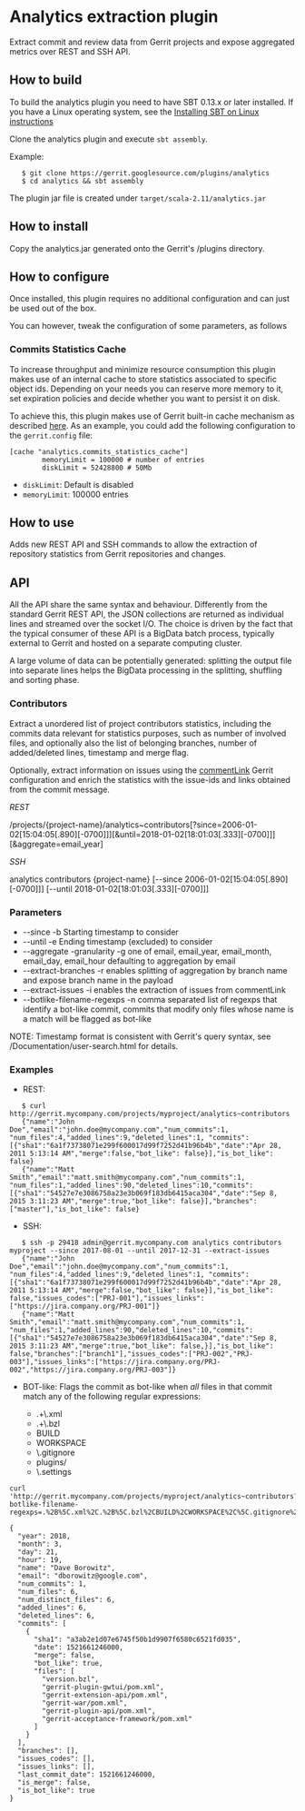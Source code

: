 # Analytics extraction plugin

Extract commit and review data from Gerrit projects and expose aggregated metrics
over REST and SSH API.

## How to build

To build the analytics plugin you need to have SBT 0.13.x or later installed.
If you have a Linux operating system, see the
[Installing SBT on Linux instructions](http://www.scala-sbt.org/0.13/docs/Installing-sbt-on-Linux.html)

Clone the analytics plugin and execute ```sbt assembly```.

Example:

```
   $ git clone https://gerrit.googlesource.com/plugins/analytics
   $ cd analytics && sbt assembly
```

The plugin jar file is created under ```target/scala-2.11/analytics.jar```

## How to install

Copy the analytics.jar generated onto the Gerrit's /plugins directory.

## How to configure

Once installed, this plugin requires no additional configuration and can just be used out of the box.

You can however, tweak the configuration of some parameters, as follows

### Commits Statistics Cache

To increase throughput and minimize resource consumption this plugin makes use of an internal cache to store statistics
associated to specific object ids. Depending on your needs you can reserve more memory to it, set expiration policies and
decide whether you want to persist it on disk.

To achieve this, this plugin makes use of Gerrit built-in cache mechanism as described [here](https://gerrit-review.googlesource.com/Documentation/config-gerrit.html#cache).
As an example, you could add the following configuration to the `gerrit.config` file:

```
[cache "analytics.commits_statistics_cache"]
        memoryLimit = 100000 # number of entries
        diskLimit = 52428800 # 50Mb
```

* `diskLimit`: Default is disabled
* `memoryLimit`: 100000 entries

## How to use

Adds new REST API and SSH commands to allow the extraction of repository
statistics from Gerrit repositories and changes.

## API

All the API share the same syntax and behaviour. Differently from the standard
Gerrit REST API, the JSON collections are returned as individual lines and
streamed over the socket I/O. The choice is driven by the fact that the typical
consumer of these API is a BigData batch process, typically external to Gerrit
and hosted on a separate computing cluster.

A large volume of data can be potentially generated: splitting the output file
into separate lines helps the BigData processing in the splitting, shuffling and
sorting phase.

### Contributors

Extract a unordered list of project contributors statistics, including the
commits data relevant for statistics purposes, such as number of involved files, and optionally also the list of belonging branches,
number of added/deleted lines, timestamp and merge flag.

Optionally, extract information on issues using the [commentLink](https://gerrit-review.googlesource.com/Documentation/config-gerrit.html#commentlink)
Gerrit configuration and enrich the statistics with the issue-ids and links obtained from
the commit message.


*REST*

/projects/{project-name}/analytics~contributors[?since=2006-01-02[15:04:05[.890][-0700]]][&until=2018-01-02[18:01:03[.333][-0700]]][&aggregate=email_year]

*SSH*

analytics contributors {project-name} [--since 2006-01-02[15:04:05[.890][-0700]]] [--until 2018-01-02[18:01:03[.333][-0700]]]

### Parameters

- --since -b Starting timestamp to consider
- --until -e Ending timestamp (excluded) to consider
- --aggregate -granularity -g one of email, email_year, email_month, email_day, email_hour defaulting to aggregation by email
- --extract-branches -r enables splitting of aggregation by branch name and expose branch name in the payload
- --extract-issues -i enables the extraction of issues from commentLink
- --botlike-filename-regexps -n comma separated list of regexps that identify a bot-like commit, commits that modify only files whose name is a match will be flagged as bot-like

NOTE: Timestamp format is consistent with Gerrit's query syntax, see /Documentation/user-search.html for details.

### Examples

- REST:

```
   $ curl http://gerrit.mycompany.com/projects/myproject/analytics~contributors
   {"name":"John Doe","email":"john.doe@mycompany.com","num_commits":1, "num_files":4,"added_lines":9,"deleted_lines":1, "commits":[{"sha1":"6a1f73738071e299f600017d99f7252d41b96b4b","date":"Apr 28, 2011 5:13:14 AM","merge":false,"bot_like": false}],"is_bot_like": false}
   {"name":"Matt Smith","email":"matt.smith@mycompany.com","num_commits":1, "num_files":1,"added_lines":90,"deleted_lines":10,"commits":[{"sha1":"54527e7e3086758a23e3b069f183db6415aca304","date":"Sep 8, 2015 3:11:23 AM","merge":true,"bot_like": false}],"branches":["master"],"is_bot_like": false}
```

- SSH:

```
   $ ssh -p 29418 admin@gerrit.mycompany.com analytics contributors myproject --since 2017-08-01 --until 2017-12-31 --extract-issues
   {"name":"John Doe","email":"john.doe@mycompany.com","num_commits":1, "num_files":4,"added_lines":9,"deleted_lines":1, "commits":[{"sha1":"6a1f73738071e299f600017d99f7252d41b96b4b","date":"Apr 28, 2011 5:13:14 AM","merge":false,"bot_like": false}],"is_bot_like": false,"issues_codes":["PRJ-001"],"issues_links":["https://jira.company.org/PRJ-001"]}
   {"name":"Matt Smith","email":"matt.smith@mycompany.com","num_commits":1, "num_files":1,"added_lines":90,"deleted_lines":10,"commits":[{"sha1":"54527e7e3086758a23e3b069f183db6415aca304","date":"Sep 8, 2015 3:11:23 AM","merge":true,"bot_like": false,}],"is_bot_like": false,"branches":["branch1"],"issues_codes":["PRJ-002","PRJ-003"],"issues_links":["https://jira.company.org/PRJ-002","https://jira.company.org/PRJ-003"]}
```

- BOT-like:
Flags the commit as bot-like when *all* files in that commit match any of the following regular expressions: 

    * .+\\.xml
    * .+\\.bzl
    * BUILD
    * WORKSPACE
    * \\.gitignore
    * plugins/
    * \\.settings

```
curl 'http://gerrit.mycompany.com/projects/myproject/analytics~contributors?botlike-filename-regexps=.%2B%5C.xml%2C.%2B%5C.bzl%2CBUILD%2CWORKSPACE%2C%5C.gitignore%2Cplugins%2F%2C%5C.settings'

{
  "year": 2018,
  "month": 3,
  "day": 21,
  "hour": 19,
  "name": "Dave Borowitz",
  "email": "dborowitz@google.com",
  "num_commits": 1,
  "num_files": 6,
  "num_distinct_files": 6,
  "added_lines": 6,
  "deleted_lines": 6,
  "commits": [
    {
      "sha1": "a3ab2e1d07e6745f50b1d9907f6580c6521fd035",
      "date": 1521661246000,
      "merge": false,
      "bot_like": true,
      "files": [
        "version.bzl",
        "gerrit-plugin-gwtui/pom.xml",
        "gerrit-extension-api/pom.xml",
        "gerrit-war/pom.xml",
        "gerrit-plugin-api/pom.xml",
        "gerrit-acceptance-framework/pom.xml"
      ]
    }
  ],
  "branches": [],
  "issues_codes": [],
  "issues_links": [],
  "last_commit_date": 1521661246000,
  "is_merge": false,
  "is_bot_like": true
}
```

